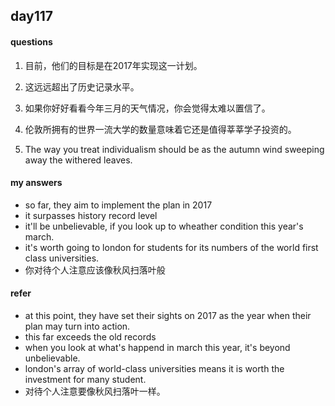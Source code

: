 ## day117

#### questions

1. 目前，他们的目标是在2017年实现这一计划。

2. 这远远超出了历史记录水平。

3. 如果你好好看看今年三月的天气情况，你会觉得太难以置信了。 

4.  伦敦所拥有的世界一流大学的数量意味着它还是值得莘莘学子投资的。

5. The way you treat individualism should be as the autumn wind sweeping away the withered leaves. 

#### my answers

- so far, they aim to implement the plan in 2017
- it surpasses history record level
- it'll be unbelievable, if you look up to wheather condition this year's march.
- it's worth going to london for students for its numbers of the world first class universities.
- 你对待个人注意应该像秋风扫落叶般


#### refer

- at this point, they have set their sights on 2017 as the year when their plan may turn into action.
- this far exceeds the old records
- when you look at what's happend in march this year, it's beyond unbelievable.
- london's array of world-class universities means it is worth the investment for many student.
- 对待个人注意要像秋风扫落叶一样。



